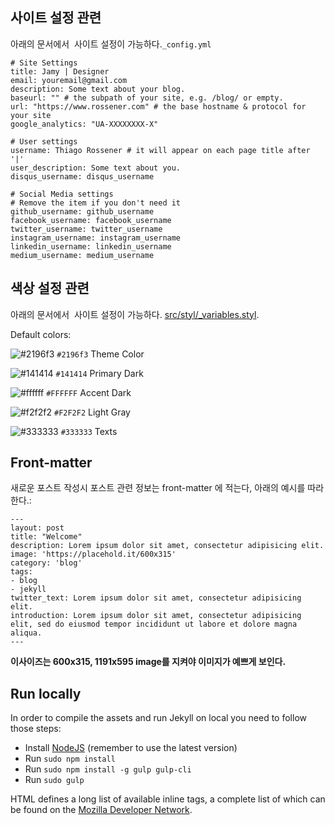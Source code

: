 ## 사이트 설정 관련

아래의 문서에서  사이트 설정이 가능하다.`_config.yml`

```
# Site Settings
title: Jamy | Designer
email: youremail@gmail.com
description: Some text about your blog.
baseurl: "" # the subpath of your site, e.g. /blog/ or empty.
url: "https://www.rossener.com" # the base hostname & protocol for your site
google_analytics: "UA-XXXXXXXX-X"

# User settings
username: Thiago Rossener # it will appear on each page title after '|'
user_description: Some text about you.
disqus_username: disqus_username

# Social Media settings
# Remove the item if you don't need it
github_username: github_username
facebook_username: facebook_username
twitter_username: twitter_username
instagram_username: instagram_username
linkedin_username: linkedin_username
medium_username: medium_username
```

## 색상 설정 관련 

아래의 문서에서  사이트 설정이 가능하다. [src/styl/_variables.styl](src/styl/_variables.styl).

Default colors:

![#2196f3](https://placehold.it/15/2196f3/000000?text=+) `#2196f3` Theme Color

![#141414](https://placehold.it/15/141414/000000?text=+) `#141414` Primary Dark

![#ffffff](https://placehold.it/15/ffffff/000000?text=+) `#FFFFFF` Accent Dark

![#f2f2f2](https://placehold.it/15/f2f2f2/000000?text=+) `#F2F2F2` Light Gray

![#333333](https://placehold.it/15/333333/000000?text=+) `#333333` Texts


## Front-matter 

새로운 포스트 작성시 포스트 관련 정보는 front-matter 에 적는다, 아래의 예시를 따라한다.:

```
---
layout: post
title: "Welcome"
description: Lorem ipsum dolor sit amet, consectetur adipisicing elit.
image: 'https://placehold.it/600x315'
category: 'blog'
tags:
- blog
- jekyll
twitter_text: Lorem ipsum dolor sit amet, consectetur adipisicing elit.
introduction: Lorem ipsum dolor sit amet, consectetur adipisicing elit, sed do eiusmod tempor incididunt ut labore et dolore magna aliqua.
---
```

**이사이즈는 600x315, 1191x595 image를 지켜야 이미지가 예쁘게 보인다.**

## Run locally

In order to compile the assets and run Jekyll on local you need to follow those steps:

- Install [NodeJS](https://nodejs.org/) (remember to use the latest version)
- Run `sudo npm install`
- Run `sudo npm install -g gulp gulp-cli`
- Run `sudo gulp`

HTML defines a long list of available inline tags, a complete list of which can be found on the [Mozilla Developer Network](https://developer.mozilla.org/en-US/docs/Web/HTML/Element).

